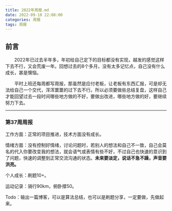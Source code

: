 ```yaml
---
title: 2022年周报.md
date: 2022-09-10 22:08:00
categories: 周报
tags: 周报
---
```


## 前言

&emsp;&emsp;2022年已过去半年多，年初给自己定下的目标都没有实现，越发的感觉这样下去不行，又会荒废一年。回想过去的8个多月，没有太多记忆点，自己没有什么成长，甚是懊恼。

&emsp;&emsp;平时上班还每周都写周报，那虽然是应付老板，让老板有东西汇报，可是却无法给自己一个交代，浑浑噩噩的过下去不行。所以必须要做些总结复盘，这样自己才能回望过去一段时间哪些地方做的不好，要做出改进，哪些地方做的好，要继续努力下去。

------

### 第37周周报

工作方面：正常的项目推进，技术方面没有成长。

情绪方面：没有控制好情绪，讨论问题时，若别人的想法和自己不一致，自己会莫名的代入你要改变我的想法，就会语气或表情有些不好，不过自己也快速的意识到了问题，快速的调整到正常交流沟通的状态。**未来要淡定，说话不急不躁，声音要洪亮。**

个人成长：刷题10+。

运动记录：骑行90km，俯卧撑50。

Todo：输出一篇博客，可以是算法总结，也可以是刷题分享，一定要做，先做起来。



